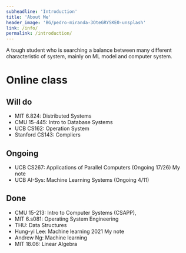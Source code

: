 ```yaml
---
subheadline: 'Introduction'
title: 'About Me'
header_image: 'BG/pedro-miranda-3OteGRYSKE0-unsplash'
link: /info/
permalink: /introduction/
---
```

A tough student who is searching a balance between many different characteristic of system, mainly on ML model and computer system.

<!--more-->


# Online class
## Will do
- MIT 6.824: Distributed Systems
- CMU 15-445: Intro to Database Systems
- UCB CS162: Operation System
- Stanford CS143: Compliers

## Ongoing
- UCB CS267: Applications of Parallel Computers (Ongoing 17/26) My note
- UCB AI-Sys: Machine Learning Systems (Ongoing 4/11)

## Done
- CMU 15-213: Intro to Computer Systems (CSAPP),
- MIT 6.s081: Operating System Engineering
- THU: Data Structures
- Hung-yi Lee: Machine learning 2021 My note
- Andrew Ng: Machine learning
- MIT 18.06: Linear Algebra

